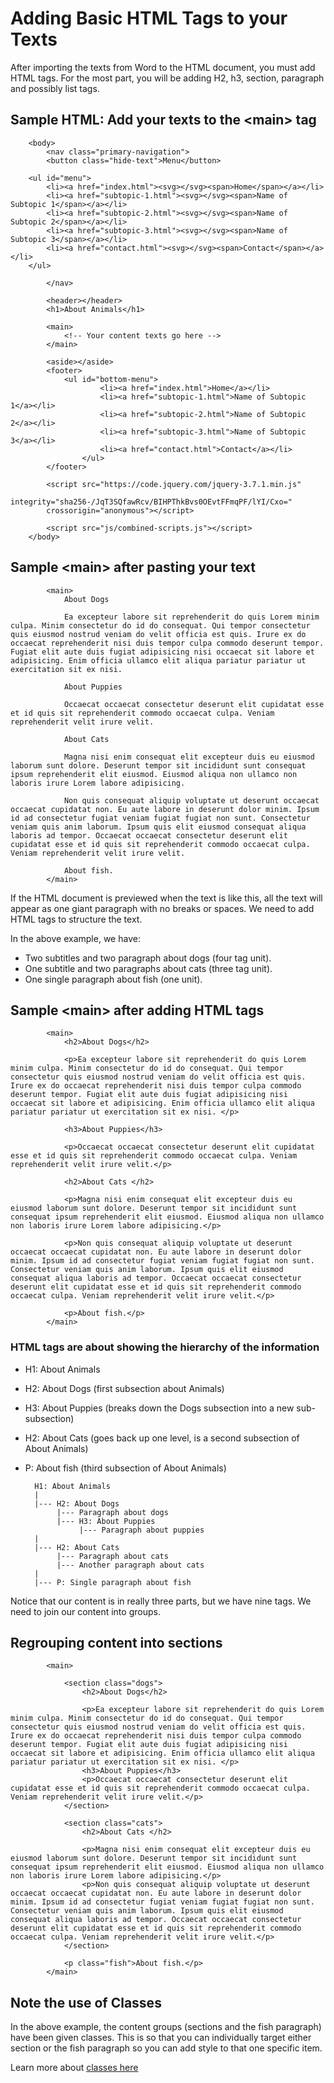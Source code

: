 # Adding Basic HTML Tags to your Texts

After importing the texts from Word to the HTML document, you must add HTML tags. For the most part, you will be adding H2, h3, section, paragraph and possibly list tags.

## Sample HTML: Add your texts to the \<main> tag

        <body>
            <nav class="primary-navigation">
            <button class="hide-text">Menu</button>

        <ul id="menu">
            <li><a href="index.html"><svg></svg><span>Home</span></a></li>
            <li><a href="subtopic-1.html"><svg></svg><span>Name of Subtopic 1</span></a></li>
            <li><a href="subtopic-2.html"><svg></svg><span>Name of Subtopic 2</span></a></li>
            <li><a href="subtopic-3.html"><svg></svg><span>Name of Subtopic 3</span></a></li>
            <li><a href="contact.html"><svg></svg><span>Contact</span></a></li>
        </ul>

            </nav>
            
            <header></header>
            <h1>About Animals</h1>

            <main>
                <!-- Your content texts go here -->
            </main>

            <aside></aside>
            <footer>
                <ul id="bottom-menu">
                        <li><a href="index.html">Home</a></li>
                        <li><a href="subtopic-1.html">Name of Subtopic 1</a></li>
                        <li><a href="subtopic-2.html">Name of Subtopic 2</a></li>
                        <li><a href="subtopic-3.html">Name of Subtopic 3</a></li>
                        <li><a href="contact.html">Contact</a></li>
                    </ul>
            </footer>

            <script src="https://code.jquery.com/jquery-3.7.1.min.js"
            integrity="sha256-/JqT3SQfawRcv/BIHPThkBvs0OEvtFFmqPF/lYI/Cxo="
            crossorigin="anonymous"></script>

            <script src="js/combined-scripts.js"></script>
        </body>

## Sample \<main> after pasting your text

            <main>
                About Dogs
                
                Ea excepteur labore sit reprehenderit do quis Lorem minim culpa. Minim consectetur do id do consequat. Qui tempor consectetur quis eiusmod nostrud veniam do velit officia est quis. Irure ex do occaecat reprehenderit nisi duis tempor culpa commodo deserunt tempor. Fugiat elit aute duis fugiat adipisicing nisi occaecat sit labore et adipisicing. Enim officia ullamco elit aliqua pariatur pariatur ut exercitation sit ex nisi. 

                About Puppies

                Occaecat occaecat consectetur deserunt elit cupidatat esse et id quis sit reprehenderit commodo occaecat culpa. Veniam reprehenderit velit irure velit.

                About Cats 
                
                Magna nisi enim consequat elit excepteur duis eu eiusmod laborum sunt dolore. Deserunt tempor sit incididunt sunt consequat ipsum reprehenderit elit eiusmod. Eiusmod aliqua non ullamco non laboris irure Lorem labore adipisicing.

                Non quis consequat aliquip voluptate ut deserunt occaecat occaecat cupidatat non. Eu aute labore in deserunt dolor minim. Ipsum id ad consectetur fugiat veniam fugiat fugiat non sunt. Consectetur veniam quis anim laborum. Ipsum quis elit eiusmod consequat aliqua laboris ad tempor. Occaecat occaecat consectetur deserunt elit cupidatat esse et id quis sit reprehenderit commodo occaecat culpa. Veniam reprehenderit velit irure velit.

                About fish.
            </main>


If the HTML document is previewed when the text is like this, all the text will appear as one giant paragraph with no breaks or spaces. We need to add HTML tags to structure the text.

In the above example, we have:

- Two subtitles and two paragraph about dogs (four tag unit).
- One subtitle and two paragraphs about cats (three tag unit).
- One single paragraph about fish (one unit).

## Sample \<main> after adding HTML tags

            <main>
                <h2>About Dogs</h2>
                
                <p>Ea excepteur labore sit reprehenderit do quis Lorem minim culpa. Minim consectetur do id do consequat. Qui tempor consectetur quis eiusmod nostrud veniam do velit officia est quis. Irure ex do occaecat reprehenderit nisi duis tempor culpa commodo deserunt tempor. Fugiat elit aute duis fugiat adipisicing nisi occaecat sit labore et adipisicing. Enim officia ullamco elit aliqua pariatur pariatur ut exercitation sit ex nisi. </p>

                <h3>About Puppies</h3>

                <p>Occaecat occaecat consectetur deserunt elit cupidatat esse et id quis sit reprehenderit commodo occaecat culpa. Veniam reprehenderit velit irure velit.</p>

                <h2>About Cats </h2>
                
                <p>Magna nisi enim consequat elit excepteur duis eu eiusmod laborum sunt dolore. Deserunt tempor sit incididunt sunt consequat ipsum reprehenderit elit eiusmod. Eiusmod aliqua non ullamco non laboris irure Lorem labore adipisicing.</p>

                <p>Non quis consequat aliquip voluptate ut deserunt occaecat occaecat cupidatat non. Eu aute labore in deserunt dolor minim. Ipsum id ad consectetur fugiat veniam fugiat fugiat non sunt. Consectetur veniam quis anim laborum. Ipsum quis elit eiusmod consequat aliqua laboris ad tempor. Occaecat occaecat consectetur deserunt elit cupidatat esse et id quis sit reprehenderit commodo occaecat culpa. Veniam reprehenderit velit irure velit.</p>

                <p>About fish.</p>
            </main>

### HTML tags are about showing the hierarchy of the information

- H1: About Animals
- H2: About Dogs (first subsection about Animals)
- H3: About Puppies (breaks down the Dogs subsection into a new sub-subsection)
- H2: About Cats (goes back up one level, is a second subsection of About Animals) 
- P: About fish (third subsection of About Animals)   


        H1: About Animals
        |
        |--- H2: About Dogs
             |--- Paragraph about dogs
             |--- H3: About Puppies 
                  |--- Paragraph about puppies
        |
        |--- H2: About Cats
             |--- Paragraph about cats
             |--- Another paragraph about cats
        |
        |--- P: Single paragraph about fish

Notice that our content is in really three parts, but we have nine tags. We need to join our content into groups.


## Regrouping content into sections

            <main>

                <section class="dogs">
                    <h2>About Dogs</h2>
                    
                    <p>Ea excepteur labore sit reprehenderit do quis Lorem minim culpa. Minim consectetur do id do consequat. Qui tempor consectetur quis eiusmod nostrud veniam do velit officia est quis. Irure ex do occaecat reprehenderit nisi duis tempor culpa commodo deserunt tempor. Fugiat elit aute duis fugiat adipisicing nisi occaecat sit labore et adipisicing. Enim officia ullamco elit aliqua pariatur pariatur ut exercitation sit ex nisi. </p>
                    <h3>About Puppies</h3>
                    <p>Occaecat occaecat consectetur deserunt elit cupidatat esse et id quis sit reprehenderit commodo occaecat culpa. Veniam reprehenderit velit irure velit.</p>
                </section>

                <section class="cats">
                    <h2>About Cats </h2>
                    
                    <p>Magna nisi enim consequat elit excepteur duis eu eiusmod laborum sunt dolore. Deserunt tempor sit incididunt sunt consequat ipsum reprehenderit elit eiusmod. Eiusmod aliqua non ullamco non laboris irure Lorem labore adipisicing.</p>
                    <p>Non quis consequat aliquip voluptate ut deserunt occaecat occaecat cupidatat non. Eu aute labore in deserunt dolor minim. Ipsum id ad consectetur fugiat veniam fugiat fugiat non sunt. Consectetur veniam quis anim laborum. Ipsum quis elit eiusmod consequat aliqua laboris ad tempor. Occaecat occaecat consectetur deserunt elit cupidatat esse et id quis sit reprehenderit commodo occaecat culpa. Veniam reprehenderit velit irure velit.</p>
                </section>

                <p class="fish">About fish.</p>
            </main>

## Note the use of Classes

In the above example, the content groups (sections and the fish paragraph) have been given classes. This is so that you can individually target either section or the fish paragraph so you can add style to that one specific item.

Learn more about [classes here](./classes-and-ids.md)